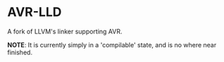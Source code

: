 
# AVR-LLD

A fork of LLVM's linker supporting AVR.

**NOTE**: It is currently simply in a 'compilable' state, and is no where near finished.
